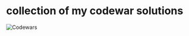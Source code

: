# collection of my codewar solutions
![Codewars](https://github.r2v.ch/codewars?user=joha4022?hide_clan=true)
